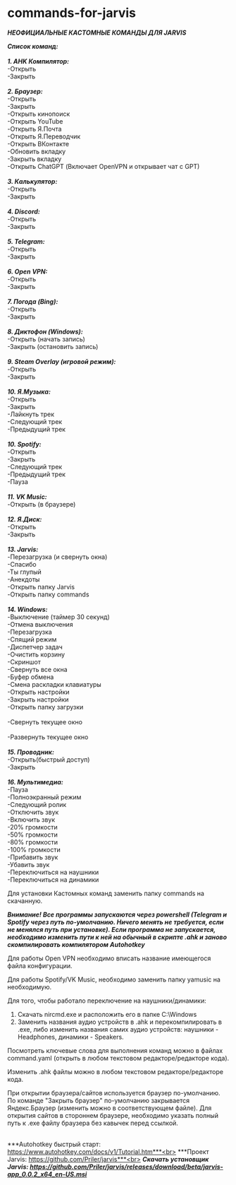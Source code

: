 # commands-for-jarvis

***НЕОФИЦИАЛЬНЫЕ КАСТОМНЫЕ КОМАНДЫ ДЛЯ JARVIS***

***Список команд:<br><br>***
***1. AHK Компилятор:<br>***
&#9;-Открыть<br>
&#9;-Закрыть<br><br>
***2. Браузер:<br>***
&#9;-Открыть<br>
&#9;-Закрыть<br>
&#9;-Открыть кинопоиск<br>
&#9;-Открыть YouTube<br>
&#9;-Открыть Я.Почта<br>
&#9;-Открыть Я.Переводчик<br>
&#9;-Открыть ВКонтакте<br>
&#9;-Обновить вкладку<br>
&#9;-Закрыть вкладку<br>
&#9;-Открыть ChatGPT (Включает OpenVPN и открывает чат с GPT)<br><br>
***3. Калькулятор:<br>***
&#9;-Открыть<br>
&#9;-Закрыть<br><br>
***4. Discord:<br>***
&#9;-Открыть<br>
&#9;-Закрыть<br><br>
***5. Telegram:<br>***
&#9;-Открыть<br>
&#9;-Закрыть<br><br>
***6. Open VPN:<br>***
&#9;-Открыть<br>
&#9;-Закрыть<br><br>
***7. Погода (Bing):<br>***
&#9;-Открыть<br>
&#9;-Закрыть<br><br>
***8. Диктофон (Windows):<br>***
&#9;-Открыть (начать запись)<br>
&#9;-Закрыть (остановить запись)<br><br>
***9. Steam Overlay (игровой режим):<br>***
&#9;-Открыть<br>
&#9;-Закрыть<br><br>
***10. Я.Музыка:<br>***
&#9;-Открыть<br>
&#9;-Закрыть<br>
&#9;-Лайкнуть трек<br>
&#9;-Следующий трек<br>
&#9;-Предыдущий трек<br><br>
***10. Spotify:<br>***
&#9;-Открыть<br>
&#9;-Закрыть<br>
&#9;-Следующий трек<br>
&#9;-Предыдущий трек<br>
&#9;-Пауза<br><br>
***11. VK Music:<br>***
&#9;-Открыть (в браузере)<br><br>
***12. Я.Диск:<br>***
&#9;-Открыть<br>
&#9;-Закрыть<br><br>
***13. Jarvis:<br>***
&#9;-Перезагрузка (и свернуть окна)<br>
&#9;-Спасибо<br>
&#9;-Ты глупый<br>
&#9;-Анекдоты<br>
&#9;-Открыть папку Jarvis<br>
&#9;-Открыть папку commands<br><br>
***14. Windows:<br>***
&#9;-Выключение (таймер 30 секунд)<br>
&#9;-Отмена выключения<br>
&#9;-Перезагрузка<br>
&#9;-Спящий режим<br>
&#9;-Диспетчер задач<br>
&#9;-Очистить корзину<br>
&#9;-Скриншот<br>
&#9;-Свернуть все окна<br>
&#9;-Буфер обмена<br>
&#9;-Смена раскладки клавиатуры<br>
&#9;-Открыть настройки<br>
&#9;-Закрыть настройки<br>
&#9;-Открыть папку загрузки<br><br>
&#9;-Свернуть текущее окно<br><br>
&#9;-Развернуть текущее окно<br><br>
***15. Проводник:<br>***
&#9;-Открыть(быстрый доступ)<br>
&#9;-Закрыть<br><br>
***16. Мультимедиа:<br>***
&#9;-Пауза<br>
&#9;-Полноэкранный режим<br>
&#9;-Следующий ролик<br>
&#9;-Отключить звук<br>
&#9;-Включить звук<br>
&#9;-20% громкости<br>
&#9;-50% громкости<br>
&#9;-80% громкости<br>
&#9;-100% громкости<br>
&#9;-Прибавить звук<br>
&#9;-Убавить звук<br>
&#9;-Переключиться на наушники<br>
&#9;-Переключиться на динамики<br>

Для установки Кастомных команд заменить папку commands на скачанную.<br>

***Внимание! Все программы запускаются через powershell (Telegram и Spotify через путь по-умолчанию. Ничего менять не требуется, если не менялся путь при установке). Если программа не запускается, необходимо изменить пути к ней на обычный в скрипте .ahk и заново скомпилировать компилятором Autohotkey***<br>

Для работы Open VPN необходимо вписать название имеющегося файла конфигурации.<br>

Для работы Spotify/VK Music, необходимо заменить папку yamusic на необходимую.<br>

Для того, чтобы работало переключение на наушники/динамики:<br>
1. Скачать nircmd.exe и расположить его в папке C:\Windows
2. Заменить названия аудио устройств в .ahk и перекомпилировать в .ехе, либо изменить названия самих аудио устройств: наушники - Headphones, динамики - Speakers.

Посмотреть ключевые слова для выполнения команд можно в файлах command.yaml (открыть в любом текстовом редакторе/редакторе кода).<br>

Изменить .ahk файлы можно в любом текстовом редакторе/редакторе кода.<br>

При открытии браузера/сайтов используется браузер по-умолчанию. По команде "Закрыть браузер" по-умолчанию закрывается Яндекс.Браузер (изменить можно в соответствующем файле). Для открытия сайтов в стороннем браузере, необходимо указать полный путь к .ехе файлу браузера без кавычек перед ссылкой.<br><br>

***Autohotkey быстрый старт: https://www.autohotkey.com/docs/v1/Tutorial.htm***<br>
***Проект Jarvis: https://github.com/Priler/jarvis***<br>
***Скачать установщик Jarvis: https://github.com/Priler/jarvis/releases/download/beta/jarvis-app_0.0.2_x64_en-US.msi***
